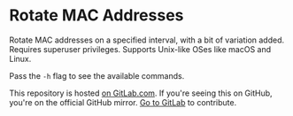 # Rotate MAC Addresses

Rotate MAC addresses on a specified interval, with a bit of variation added.
Requires superuser privileges. Supports Unix-like OSes like macOS and Linux.

Pass the `-h` flag to see the available commands.

This repository is hosted [on
GitLab.com](https://gitlab.com/louis.jackman/rotate-mac-address). If you're
seeing this on GitHub, you're on the official GitHub mirror. [Go to
GitLab](https://gitlab.com/louis.jackman/rotate-mac-address) to contribute.

